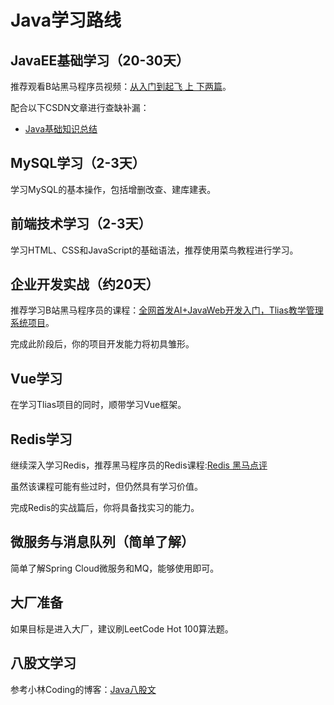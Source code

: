 # Java学习路线

## JavaEE基础学习（20-30天）

推荐观看B站黑马程序员视频：[从入门到起飞 上 下两篇](https://www.bilibili.com/video/BV17F411T7Ao/?spm_id_from=333.337.search-card.all.click&vd_source=a4069d0da6d84c42e5c21b75278a49b4)。

配合以下CSDN文章进行查缺补漏：
- [Java基础知识总结](https://blog.csdn.net/qq_35512802/article/details/128688166)

## MySQL学习（2-3天）

学习MySQL的基本操作，包括增删改查、建库建表。

## 前端技术学习（2-3天）

学习HTML、CSS和JavaScript的基础语法，推荐使用菜鸟教程进行学习。

## 企业开发实战（约20天）

推荐学习B站黑马程序员的课程：[全网首发AI+JavaWeb开发入门，Tlias教学管理系统项目](https://www.bilibili.com/video/BV1yGydYEE3H/?spm_id_from=333.337.top_right_bar_window_history.content.click&vd_source=a4069d0da6d84c42e5c21b75278a49b4)。

完成此阶段后，你的项目开发能力将初具雏形。

## Vue学习

在学习Tlias项目的同时，顺带学习Vue框架。

## Redis学习

继续深入学习Redis，推荐黑马程序员的Redis课程:[Redis 黑马点评](https://www.bilibili.com/video/BV1cr4y1671t/?spm_id_from=333.1007.0.0&vd_source=a4069d0da6d84c42e5c21b75278a49b4)

虽然该课程可能有些过时，但仍然具有学习价值。

完成Redis的实战篇后，你将具备找实习的能力。

## 微服务与消息队列（简单了解）

简单了解Spring Cloud微服务和MQ，能够使用即可。

## 大厂准备

如果目标是进入大厂，建议刷LeetCode Hot 100算法题。

## 八股文学习

参考小林Coding的博客：[Java八股文](https://xiaolincoding.com)

